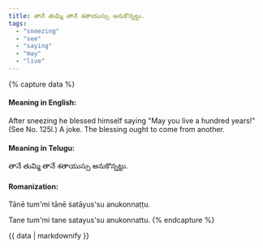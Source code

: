 ```yaml
---
title: తానే తుమ్మి తానే శతాయుస్సు అనుకొన్నట్టు.
tags:
  - "sneezing"
  - "see"
  - "saying"
  - "may"
  - "live"
---
```


{% capture data %}
#### Meaning in English:
After sneezing he blessed himself saying "May you live a hundred years!"
(See No. 125l.)
A joke.
The blessing ought to come from another.

#### Meaning in Telugu:
తానే తుమ్మి తానే శతాయుస్సు అనుకొన్నట్టు.

#### Romanization:
Tānē tum'mi tānē śatāyus'su anukonnaṭṭu.

Tane tum'mi tane satayus'su anukonnattu.
{% endcapture %}

{{ data | markdownify }}

